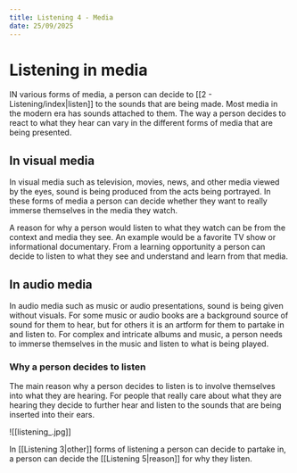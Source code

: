 ```yaml
---
title: Listening 4 - Media
date: 25/09/2025
---
```

# Listening in media

IN various forms of media, a person can decide to [[2 - Listening/index|listen]] to the sounds that are being made. Most media in the modern era has sounds attached to them. The way a person decides to react to what they hear can vary in the different forms of media that are being presented.

## In visual media

In visual media such as television, movies, news, and other media viewed by the eyes, sound is being produced from the acts being portrayed. In these forms of media a person can decide whether they want to really immerse themselves in the media they watch.

A reason for why a person would listen to what they watch can be from the context and media they see. An example would be a favorite TV show or informational documentary. From a learning opportunity a person can decide to listen to what they see and understand and learn from that media.

## In audio media

In audio media such as music or audio presentations, sound is being given without visuals. For some music or audio books are a background source of sound for them to hear, but for others it is an artform for them to partake in and listen to. For complex and intricate albums and music, a person needs to immerse themselves in the music and listen to what is being played.

### Why a person decides to listen

The main reason why a person decides to listen is to involve themselves into what they are hearing. For people that really care about what they are hearing they decide to further hear and listen to the sounds that are being inserted into their ears.

![[listening_.jpg]]

In [[Listening 3|other]] forms of listening a person can decide to partake in, a person can decide the [[Listening 5|reason]] for why they listen.
